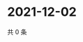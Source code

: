 # 2021-12-02

共 0 条

<!-- BEGIN WEIBO -->
<!-- 最后更新时间 Thu Dec 02 2021 14:10:41 GMT+0800 (China Standard Time) -->

<!-- END WEIBO -->
